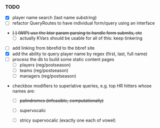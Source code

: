 ### TODO

- [x] player name search (last name substring)
- [ ] refactor QueryRoutes to have individual form/query using an interface
- ~~[ ] (WIP) use the ktor param parsing to handle form submits, etc~~
    - [ ] actually KVars should be usable for all of this: keep tinkering
- [ ] add linking from bbrefid to the bbref site
- [x] add the ability to query player name by regex (first, last, full name)
- [ ] process the db to build some static content pages
    - [ ] players (reg/postseason)
    - [ ] teams (reg/postseason)
    - [ ] managers (reg/postseason)
- checkbox modifiers to superlative queries, e.g. top HR hitters whose names are:
    - [ ] ~~palindromes (infeasible, computationally)~~
    - [ ] supervocalic
    - [ ] stricy supervocalic (exactly one each of vowel)
    
    